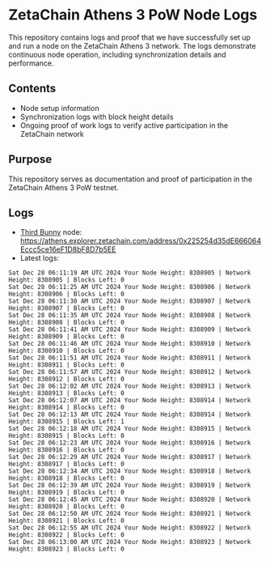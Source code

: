 # ZetaChain Athens 3 PoW Node Logs
This repository contains logs and proof that we have successfully set up and run a node on the ZetaChain Athens 3 network. The logs demonstrate continuous node operation, including synchronization details and performance.

## Contents
- Node setup information
- Synchronization logs with block height details
- Ongoing proof of work logs to verify active participation in the ZetaChain network

## Purpose
This repository serves as documentation and proof of participation in the ZetaChain Athens 3 PoW testnet.

## Logs

- [Third Bunny](https://thirdbunny.xyz/) node: https://athens.explorer.zetachain.com/address/0x225254d35dE666064Eccc5ce16eF1D8bF8D7b5EE
- Latest logs:
```
Sat Dec 28 06:11:19 AM UTC 2024 Your Node Height: 8308905 | Network Height: 8308905 | Blocks Left: 0
Sat Dec 28 06:11:25 AM UTC 2024 Your Node Height: 8308906 | Network Height: 8308906 | Blocks Left: 0
Sat Dec 28 06:11:30 AM UTC 2024 Your Node Height: 8308907 | Network Height: 8308907 | Blocks Left: 0
Sat Dec 28 06:11:35 AM UTC 2024 Your Node Height: 8308908 | Network Height: 8308908 | Blocks Left: 0
Sat Dec 28 06:11:41 AM UTC 2024 Your Node Height: 8308909 | Network Height: 8308909 | Blocks Left: 0
Sat Dec 28 06:11:46 AM UTC 2024 Your Node Height: 8308910 | Network Height: 8308910 | Blocks Left: 0
Sat Dec 28 06:11:51 AM UTC 2024 Your Node Height: 8308911 | Network Height: 8308911 | Blocks Left: 0
Sat Dec 28 06:11:57 AM UTC 2024 Your Node Height: 8308912 | Network Height: 8308912 | Blocks Left: 0
Sat Dec 28 06:12:02 AM UTC 2024 Your Node Height: 8308913 | Network Height: 8308913 | Blocks Left: 0
Sat Dec 28 06:12:07 AM UTC 2024 Your Node Height: 8308914 | Network Height: 8308914 | Blocks Left: 0
Sat Dec 28 06:12:13 AM UTC 2024 Your Node Height: 8308914 | Network Height: 8308915 | Blocks Left: 1
Sat Dec 28 06:12:18 AM UTC 2024 Your Node Height: 8308915 | Network Height: 8308915 | Blocks Left: 0
Sat Dec 28 06:12:23 AM UTC 2024 Your Node Height: 8308916 | Network Height: 8308916 | Blocks Left: 0
Sat Dec 28 06:12:29 AM UTC 2024 Your Node Height: 8308917 | Network Height: 8308917 | Blocks Left: 0
Sat Dec 28 06:12:34 AM UTC 2024 Your Node Height: 8308918 | Network Height: 8308918 | Blocks Left: 0
Sat Dec 28 06:12:39 AM UTC 2024 Your Node Height: 8308919 | Network Height: 8308919 | Blocks Left: 0
Sat Dec 28 06:12:45 AM UTC 2024 Your Node Height: 8308920 | Network Height: 8308920 | Blocks Left: 0
Sat Dec 28 06:12:50 AM UTC 2024 Your Node Height: 8308921 | Network Height: 8308921 | Blocks Left: 0
Sat Dec 28 06:12:55 AM UTC 2024 Your Node Height: 8308922 | Network Height: 8308922 | Blocks Left: 0
Sat Dec 28 06:13:00 AM UTC 2024 Your Node Height: 8308923 | Network Height: 8308923 | Blocks Left: 0
```
